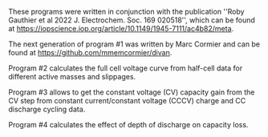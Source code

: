 These programs were written in conjunction with the publication ''Roby Gauthier et al 2022 J. Electrochem. Soc. 169 020518'',
which can be found at https://iopscience.iop.org/article/10.1149/1945-7111/ac4b82/meta.

The next generation of program #1 was written by Marc Cormier and can be found at https://github.com/mmemcormier/divan.

Program #2 calculates the full cell voltage curve from half-cell data for different active masses and slippages.

Program #3 allows to get the constant voltage (CV) capacity gain from the CV step from constant current/constant voltage (CCCV) charge and CC discharge cycling data.

Program #4 calculates the effect of depth of discharge on capacity loss.

